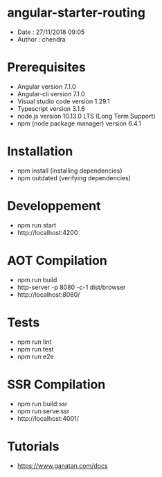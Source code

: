 # angular-starter-routing
- Date : 27/11/2018 09:05
- Author : chendra

# Prerequisites
- Angular version 7.1.0
- Angular-cli version 7.1.0
- Visual studio code version 1.29.1
- Typescript version 3.1.6
- node.js version 10.13.0 LTS (Long Term Support)
- npm (node package manager) version 6.4.1

# Installation
- npm install (installing dependencies)
- npm outdated (verifying dependencies)

# Developpement
- npm run start
- http://localhost:4200

# AOT Compilation 
- npm run build
- http-server -p 8080 -c-1 dist/browser
- http://localhost:8080/

# Tests
- npm run lint
- npm run test
- npm run e2e

# SSR Compilation 
- npm run build:ssr
- npm run serve:ssr
- http://localhost:4001/

# Tutorials
- https://www.ganatan.com/docs
